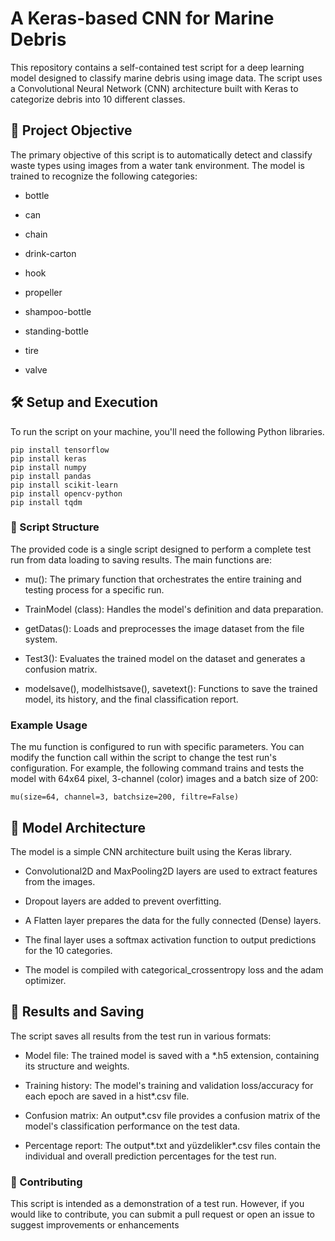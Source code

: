 
# A Keras-based CNN for Marine Debris

This repository contains a self-contained test script for a deep learning model designed to classify marine debris using image data. The script uses a Convolutional Neural Network (CNN) architecture built with Keras to categorize debris into 10 different classes.

## 🎯 Project Objective

The primary objective of this script is to automatically detect and classify waste types using images from a water tank environment. The model is trained to recognize the following categories:

-   bottle
    
-   can
    
-   chain
    
-   drink-carton
    
-   hook
    
-   propeller
    
-   shampoo-bottle
    
-   standing-bottle
    
-   tire
    
-   valve
    

## 🛠️ Setup and Execution

To run the script on your machine, you'll need the following Python libraries.

    pip install tensorflow  
    pip install keras  
    pip install numpy  
    pip install pandas  
    pip install scikit-learn  
    pip install opencv-python  
    pip install tqdm  

  
  
  

### 📂 Script Structure

The provided code is a single script designed to perform a complete test run from data loading to saving results. The main functions are:

-   mu(): The primary function that orchestrates the entire training and testing process for a specific run.
    
-   TrainModel (class): Handles the model's definition and data preparation.
    
-   getDatas(): Loads and preprocesses the image dataset from the file system.
    
-   Test3(): Evaluates the trained model on the dataset and generates a confusion matrix.
    
-   modelsave(), modelhistsave(), savetext(): Functions to save the trained model, its history, and the final classification report.
    

### Example Usage

The mu function is configured to run with specific parameters. You can modify the function call within the script to change the test run's configuration. For example, the following command trains and tests the model with 64x64 pixel, 3-channel (color) images and a batch size of 200:

    mu(size=64, channel=3, batchsize=200, filtre=False)  

  
  
  

## 🤖 Model Architecture

The model is a simple CNN architecture built using the Keras library.

-   Convolutional2D and MaxPooling2D layers are used to extract features from the images.
    
-   Dropout layers are added to prevent overfitting.
    
-   A Flatten layer prepares the data for the fully connected (Dense) layers.
    
-   The final layer uses a softmax activation function to output predictions for the 10 categories.
    
-   The model is compiled with categorical_crossentropy loss and the adam optimizer.
    

## 📝 Results and Saving

The script saves all results from the test run in various formats:

-   Model file: The trained model is saved with a *.h5 extension, containing its structure and weights.
    
-   Training history: The model's training and validation loss/accuracy for each epoch are saved in a hist*.csv file.
    
-   Confusion matrix: An output*.csv file provides a confusion matrix of the model's classification performance on the test data.
    
-   Percentage report: The output*.txt and yüzdelikler*.csv files contain the individual and overall prediction percentages for the test run.
    

### 🤝 Contributing

This script is intended as a demonstration of a test run. However, if you would like to contribute, you can submit a pull request or open an issue to suggest improvements or enhancements
